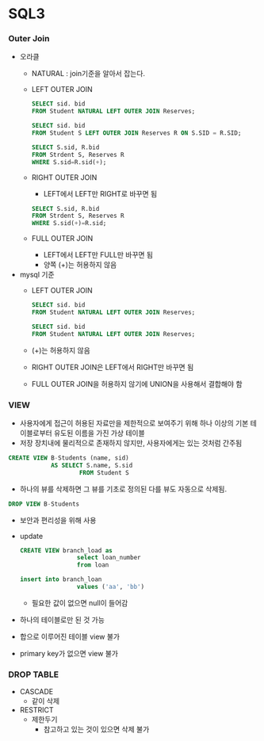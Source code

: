 # SQL3

### Outer Join

- 오라클
    - NATURAL : join기준을 알아서 잡는다.
    - LEFT OUTER JOIN
      
        ```sql
        SELECT sid. bid
        FROM Student NATURAL LEFT OUTER JOIN Reserves;
        ```
        
        ```sql
        SELECT sid. bid
        FROM Student S LEFT OUTER JOIN Reserves R ON S.SID = R.SID;
        ```
        
        ```sql
        SELECT S.sid, R.bid
        FROM Strdent S, Reserves R
        WHERE S.sid=R.sid(+);
        ```
        
    - RIGHT OUTER JOIN
        - LEFT에서 LEFT만 RIGHT로 바꾸면 됨
        
        ```sql
        SELECT S.sid, R.bid
        FROM Strdent S, Reserves R
        WHERE S.sid(+)=R.sid;
        ```
        
    - FULL OUTER JOIN
        - LEFT에서 LEFT만 FULL만 바꾸면 됨
        - 양쪽 (+)는 허용하지 않음
- mysql 기준
    - LEFT OUTER JOIN
      
        ```sql
        SELECT sid. bid
        FROM Student NATURAL LEFT OUTER JOIN Reserves;
        ```
        
        ```sql
        SELECT sid. bid
        FROM Student NATURAL LEFT OUTER JOIN Reserves;
        ```
        
    - (+)는 허용하지 않음
    - RIGHT OUTER JOIN은 LEFT에서 RIGHT만 바꾸면 됨
    - FULL OUTER JOIN을 허용하지 않기에 UNION을 사용해서 결합해야 함

### VIEW

- 사용자에게 접근이 허용된 자료만을 제한적으로 보여주기 위해 하나 이상의 기본 테이블로부터 유도된 이름을 가진 가상 테이블
- 저장 장치내에 물리적으로 존재하지 않지만, 사용자에게는 있는 것처럼 간주됨

```sql
CREATE VIEW B-Students (name, sid)
			AS SELECT S.name, S.sid
					FROM Student S
```

- 하나의 뷰를 삭제하면 그 뷰를 기초로 정의된 다를 뷰도 자동으로 삭제됨.

```sql
DROP VIEW B-Students
```

- 보안과 편리성을 위해 사용
- update
  
    ```sql
    CREATE VIEW branch_load as 
    				select loan_number
    				from loan
    ```
    
    ```sql
    insert into branch_loan
    				values ('aa', 'bb')
    ```
    
    - 필요한 값이 없으면 null이 들어감
- 하나의 테이블로만 된 것 가능
- 합으로 이루어진 테이블 view 불가
- primary key가 없으면 view 불가

### DROP TABLE

- CASCADE
    - 같이 삭제
- RESTRICT
    - 제한두기
        - 참고하고 있는 것이 있으면 삭제 불가